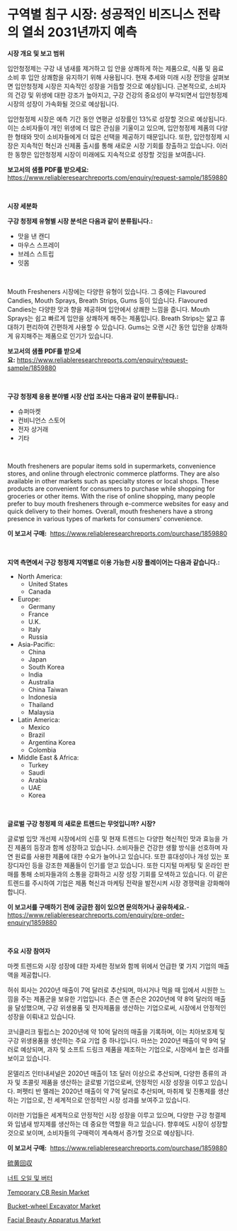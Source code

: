 <p><h1>구역별 침구 시장: 성공적인 비즈니스 전략의 열쇠 2031년까지 예측</h1></p><p><strong>시장 개요 및 보고 범위</strong></p>
<p><p>입안청정제는 구강 내 냄새를 제거하고 입 안을 상쾌하게 하는 제품으로, 식품 및 음료 소비 후 입안 상쾌함을 유지하기 위해 사용됩니다. 현재 추세와 미래 시장 전망을 살펴보면 입안청정제 시장은 지속적인 성장을 거듭할 것으로 예상됩니다. 근본적으로, 소비자의 건강 및 위생에 대한 강조가 높아지고, 구강 건강의 중요성이 부각되면서 입안청정제 시장의 성장이 가속화될 것으로 예상됩니다.</p><p>입안청정제 시장은 예측 기간 동안 연평균 성장률인 13%로 성장할 것으로 예상됩니다. 이는 소비자들이 개인 위생에 더 많은 관심을 기울이고 있으며, 입안청정제 제품의 다양한 형태와 맛이 소비자들에게 더 많은 선택을 제공하기 때문입니다. 또한, 입안청정제 시장은 지속적인 혁신과 신제품 출시를 통해 새로운 시장 기회를 창출하고 있습니다. 이러한 동향은 입안청정제 시장이 미래에도 지속적으로 성장할 것임을 보여줍니다.</p></p>
<p><strong>보고서의 샘플 PDF를 받으세요:</strong> <a href="https://www.reliableresearchreports.com/enquiry/request-sample/1859880">https://www.reliableresearchreports.com/enquiry/request-sample/1859880</a></p>
<p>&nbsp;</p>
<p><strong>시장 세분화</strong></p>
<p><strong>구강 청정제 유형별 시장 분석은 다음과 같이 분류됩니다.:</strong></p>
<p><ul><li>맛을 낸 캔디</li><li>마우스 스프레이</li><li>브레스 스트립</li><li>잇몸</li></ul></p>
<p>&nbsp;</p>
<p><p>Mouth Fresheners 시장에는 다양한 유형이 있습니다. 그 중에는 Flavoured Candies, Mouth Sprays, Breath Strips, Gums 등이 있습니다. Flavoured Candies는 다양한 맛과 향을 제공하며 입안에서 상쾌한 느낌을 줍니다. Mouth Sprays는 쉽고 빠르게 입안을 상쾌하게 해주는 제품입니다. Breath Strips는 얇고 휴대하기 편리하여 간편하게 사용할 수 있습니다. Gums는 오랜 시간 동안 입안을 상쾌하게 유지해주는 제품으로 인기가 있습니다.</p></p>
<p><strong>보고서의 샘플 PDF를 받으세요:</strong>&nbsp;<a href="https://www.reliableresearchreports.com/enquiry/request-sample/1859880">https://www.reliableresearchreports.com/enquiry/request-sample/1859880</a></p>
<p>&nbsp;</p>
<p><strong> 구강 청정제 응용 분야별 시장 산업 조사는 다음과 같이 분류됩니다.:</strong></p>
<p><ul><li>슈퍼마켓</li><li>컨비니언스 스토어</li><li>전자 상거래</li><li>기타</li></ul></p>
<p>&nbsp;</p>
<p><p>Mouth fresheners are popular items sold in supermarkets, convenience stores, and online through electronic commerce platforms. They are also available in other markets such as specialty stores or local shops. These products are convenient for consumers to purchase while shopping for groceries or other items. With the rise of online shopping, many people prefer to buy mouth fresheners through e-commerce websites for easy and quick delivery to their homes. Overall, mouth fresheners have a strong presence in various types of markets for consumers' convenience.</p></p>
<p><strong>이 보고서 구매:</strong>&nbsp; <a href="https://www.reliableresearchreports.com/purchase/1859880">https://www.reliableresearchreports.com/purchase/1859880</a></p>
<p>&nbsp;</p>
<p><strong>지역 측면에서 구강 청정제 지역별로 이용 가능한 시장 플레이어는 다음과 같습니다.:</strong></p>
<p><ul>
    <li>
        North America:
        <ul>
            <li>United States</li>
            <li>Canada</li>
        </ul>
    </li>
    <li>
        Europe:
        <ul>
            <li>Germany</li>
            <li>France</li>
            <li>U.K.</li>
            <li>Italy</li>
            <li>Russia</li>
        </ul>
    </li>
    <li>
        Asia-Pacific:
        <ul>
            <li>China</li>
            <li>Japan</li>
            <li>South Korea</li>
            <li>India</li>
            <li>Australia</li>
            <li>China Taiwan</li>
            <li>Indonesia</li>
            <li>Thailand</li>
            <li>Malaysia</li>
        </ul>
    </li>
    <li>
        Latin America:
        <ul>
            <li>Mexico</li>
            <li>Brazil</li>
            <li>Argentina Korea</li>
            <li>Colombia</li>
        </ul>
    </li>
    <li>
        Middle East & Africa:
        <ul>
            <li>Turkey</li>
            <li>Saudi</li>
            <li>Arabia</li>
            <li>UAE</li>
            <li>Korea</li>
        </ul>
    </li>
    </ul></p>
<p>&nbsp;</p>
<p><strong>글로벌 구강 청정제 의 새로운 트렌드는 무엇입니까? 시장?</strong></p>
<p><p>글로벌 입맛 개선제 시장에서의 신흥 및 현재 트렌드는 다양한 혁신적인 맛과 효능을 가진 제품의 등장과 함께 성장하고 있습니다. 소비자들은 건강한 생활 방식을 선호하며 자연 원료를 사용한 제품에 대한 수요가 늘어나고 있습니다. 또한 휴대성이나 개성 있는 포장디자인 등을 강조한 제품들이 인기를 얻고 있습니다. 또한 디지털 마케팅 및 온라인 판매를 통해 소비자들과의 소통을 강화하고 시장 성장 기회를 모색하고 있습니다. 이 같은 트렌드를 주시하여 기업은 제품 혁신과 마케팅 전략을 발전시켜 시장 경쟁력을 강화해야 합니다.</p></p>
<p><strong>이 보고서를 구매하기 전에 궁금한 점이 있으면 문의하거나 공유하세요.</strong>- <a href="https://www.reliableresearchreports.com/enquiry/pre-order-enquiry/1859880">https://www.reliableresearchreports.com/enquiry/pre-order-enquiry/1859880</a></p>
<p>&nbsp;</p>
<p><strong>주요 시장 참여자</strong></p>
<p><p>마켓 트렌드와 시장 성장에 대한 자세한 정보와 함께 위에서 언급한 몇 가지 기업의 매출액을 제공합니다. </p><p>허쉬 회사는 2020년 매출이 7억 달러로 추산되며, 마시거나 먹을 때 입에서 시원한 느낌을 주는 제품군을 보유한 기업입니다. 존슨 앤 존슨은 2020년에 약 8억 달러의 매출을 달성했으며, 구강 위생용품 및 전자제품을 생산하는 기업으로써, 시장에서 안정적인 성장을 이뤄내고 있습니다. </p><p>코닉클리크 필립스는 2020년에 약 10억 달러의 매출을 기록하며, 이는 치아보호제 및 구강 위생용품을 생산하는 주요 기업 중 하나입니다. 마쓰는 2020년 매출이 약 9억 달러로 예상되며, 과자 및 소프트 드링크 제품을 제조하는 기업으로, 시장에서 높은 성과를 보이고 있습니다.</p><p>몬델리즈 인터내셔널은 2020년 매출이 1조 달러 이상으로 추산되며, 다양한 종류의 과자 및 초콜릿 제품을 생산하는 글로벌 기업으로써, 안정적인 시장 성장을 이루고 있습니다. 퍼펫티 반 멜레는 2020년 매출이 약 7억 달러로 추산되며, 마취제 및 진통제를 생산하는 기업으로, 전 세계적으로 안정적인 시장 성과를 보여주고 있습니다. </p><p>이러한 기업들은 세계적으로 안정적인 시장 성장을 이루고 있으며, 다양한 구강 청결제와 입냄새 방지제를 생산하는 데 중요한 역할을 하고 있습니다. 향후에도 시장이 성장할 것으로 보이며, 소비자들의 구매력이 계속해서 증가할 것으로 예상됩니다.</p></p>
<p><strong>이 보고서 구매:</strong>&nbsp;&nbsp;<a href="https://www.reliableresearchreports.com/purchase/1859880">https://www.reliableresearchreports.com/purchase/1859880</a></p>
<p><p><a href="https://github.com/ihabdkwlxs948/Market-Research-Report-List-1/blob/main/7940046192887.md">硫黄回収</a></p><p><a href="https://github.com/hxzi07639916/Market-Research-Report-List-1/blob/main/9253583192612.md">너트 오일 및 버터</a></p><p><a href="https://github.com/Paul14Anderson63/Market-Research-Report-List-3/blob/main/temporary-cb-resin-market.md">Temporary CB Resin Market</a></p><p><a href="https://issuu.com/reportprime-2/docs/bucket-wheel-excavator-market-size-2030.pptx">Bucket-wheel Excavator Market</a></p><p><a href="https://issuu.com/reportprime-2/docs/facial-beauty-apparatus-market-size-2030.pptx">Facial Beauty Apparatus Market</a></p></p>

